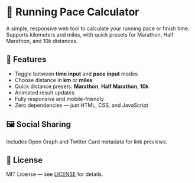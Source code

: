 # 🏃 Running Pace Calculator

A simple, responsive web tool to calculate your running pace or finish time. Supports kilometers and miles, with quick presets for Marathon, Half Marathon, and 10k distances.

## 🚀 Features

- Toggle between **time input** and **pace input** modes
- Choose distance in **km** or **miles**
- Quick distance presets: **Marathon**, **Half Marathon**, **10k**
- Animated result updates
- Fully responsive and mobile-friendly
- Zero dependencies — just HTML, CSS, and JavaScript

## 🖼 Social Sharing

Includes Open Graph and Twitter Card metadata for link previews.

## 📄 License

MIT License — see [LICENSE](LICENSE) for details.
